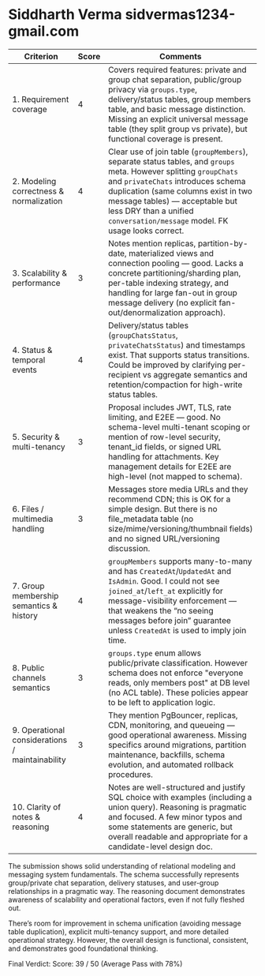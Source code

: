 # Siddharth Verma sidvermas1234-gmail.com

| Criterion                                       | Score | Comments                                                                                                                                                                                                                                                                                                       |
| ----------------------------------------------- | ----- | -------------------------------------------------------------------------------------------------------------------------------------------------------------------------------------------------------------------------------------------------------------------------------------------------------------- |
| 1. Requirement coverage                         | 4     | Covers required features: private and group chat separation, public/group privacy via `groups.type`, delivery/status tables, group members table, and basic message distinction. Missing an explicit universal message table (they split group vs private), but functional coverage is present.                |
| 2. Modeling correctness & normalization         | 4     | Clear use of join table (`groupMembers`), separate status tables, and `groups` meta. However splitting `groupChats` and `privateChats` introduces schema duplication (same columns exist in two message tables) — acceptable but less DRY than a unified `conversation/message` model. FK usage looks correct. |
| 3. Scalability & performance                    | 3     | Notes mention replicas, partition-by-date, materialized views and connection pooling — good. Lacks a concrete partitioning/sharding plan, per-table indexing strategy, and handling for large fan-out in group message delivery (no explicit fan-out/denormalization approach).                                |
| 4. Status & temporal events                     | 4     | Delivery/status tables (`groupChatsStatus`, `privateChatsStatus`) and timestamps exist. That supports status transitions. Could be improved by clarifying per-recipient vs aggregate semantics and retention/compaction for high-write status tables.                                                          |
| 5. Security & multi-tenancy                     | 3     | Proposal includes JWT, TLS, rate limiting, and E2EE — good. No schema-level multi-tenant scoping or mention of row-level security, tenant_id fields, or signed URL handling for attachments. Key management details for E2EE are high-level (not mapped to schema).                                            |
| 6. Files / multimedia handling                  | 3     | Messages store media URLs and they recommend CDN; this is OK for a simple design. But there is no file_metadata table (no size/mime/versioning/thumbnail fields) and no signed URL/versioning discussion.                                                                                                      |
| 7. Group membership semantics & history         | 4     | `groupMembers` supports many-to-many and has `CreatedAt`/`UpdatedAt` and `IsAdmin`. Good. I could not see `joined_at`/`left_at` explicitly for message-visibility enforcement — that weakens the “no seeing messages before join” guarantee unless `CreatedAt` is used to imply join time.                     |
| 8. Public channels semantics                    | 3     | `groups.type` enum allows public/private classification. However schema does not enforce "everyone reads, only members post" at DB level (no ACL table). These policies appear to be left to application logic.                                                                                                |
| 9. Operational considerations / maintainability | 3     | They mention PgBouncer, replicas, CDN, monitoring, and queueing — good operational awareness. Missing specifics around migrations, partition maintenance, backfills, schema evolution, and automated rollback procedures.                                                                                      |
| 10. Clarity of notes & reasoning                | 4     | Notes are well-structured and justify SQL choice with examples (including a union query). Reasoning is pragmatic and focused. A few minor typos and some statements are generic, but overall readable and appropriate for a candidate-level design doc.                                                        |

The submission shows solid understanding of relational modeling and messaging system fundamentals. The schema successfully represents group/private chat separation, delivery statuses, and user-group relationships in a pragmatic way. The reasoning document demonstrates awareness of scalability and operational factors, even if not fully fleshed out.

There’s room for improvement in schema unification (avoiding message table duplication), explicit multi-tenancy support, and more detailed operational strategy. However, the overall design is functional, consistent, and demonstrates good foundational thinking.

Final Verdict: Score: 39 / 50 (Average Pass with 78%)
